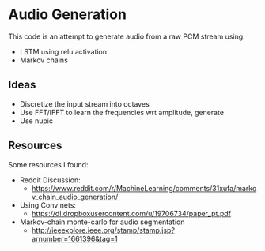 # Audio Generation
This code is an attempt to generate audio from a raw PCM stream using:

* LSTM using relu activation
* Markov chains

## Ideas
* Discretize the input stream into octaves
* Use FFT/IFFT to learn the frequencies wrt amplitude, generate
* Use nupic
## Resources
Some resources I found:

* Reddit Discussion:
  * https://www.reddit.com/r/MachineLearning/comments/31xufa/markov_chain_audio_generation/
* Using Conv nets:
  * https://dl.dropboxusercontent.com/u/19706734/paper_pt.pdf
* Markov-chain monte-carlo for audio segmentation
  * http://ieeexplore.ieee.org/stamp/stamp.jsp?arnumber=1661396&tag=1